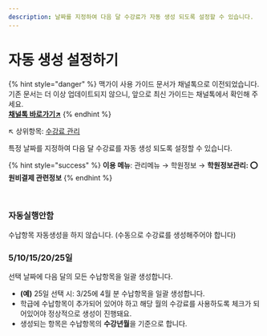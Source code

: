 ```yaml
---
description: 날짜를 지정하여 다음 달 수강료가 자동 생성 되도록 설정할 수 있습니다.
---
```


# 자동 생성 설정하기

{% hint style="danger" %}
맥가이 사용 가이드 문서가 채널톡으로 이전되었습니다.\
기존 문서는 더 이상 업데이트되지 않으니, 앞으로 최신 가이드는 채널톡에서 확인해 주세요.\
[**채널톡 바로가기↗**](https://docs.channel.io/macgai-guide/ko/articles/auto-monthly-tuition-fee-952ee7f7)
{% endhint %}

↖ 상위항목: [수강료 관리](./)

특정 날짜를 지정하여 다음 달 수강료를 자동 생성 되도록 설정할 수 있습니다.

{% hint style="success" %}
**이용 메뉴**: 관리메뉴 → 학원정보 → **학원정보관리: ⭕ 원비결제 관련정보**
{% endhint %}

<figure><img src="../../.gitbook/assets/수납항목 자동생성.png" alt=""><figcaption></figcaption></figure>

### **자동실행안함**

수납항목 자동생성을 하지 않습니다. (수동으로 수강료를 생성해주어야 합니다)

### **5/10/15/20/25일**

선택 날짜에 다음 달의 모든 수납항목을 일괄 생성합니다.

* **(예)** 25일 선택 시: 3/25에 4월 분 수납항목을 일괄 생성합니다.
* 학급에 수납항목이 추가되어 있어야 하고 해당 월의 수강료를 사용하도록 체크가 되어있어야 정상적으로 생성이 진행돼요.
* 생성되는 항목은 수납항목의 **수강년월**을 기준으로 합니다.
